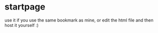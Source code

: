 # startpage
use it if you use the same bookmark as mine, or edit the html file and then host it yourself :)
